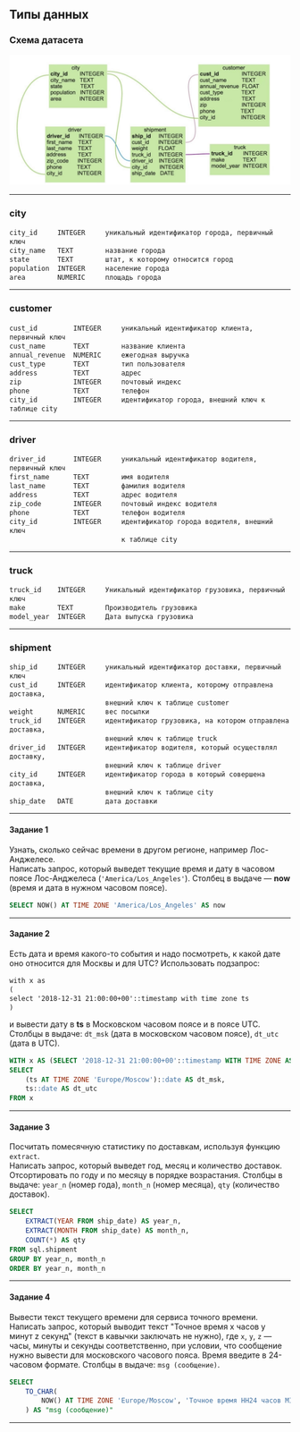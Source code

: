 ## Типы данных ##

### Схема датасета ###

![Схема датасета](schema4.png)

----

### city ###

    city_id     INTEGER     уникальный идентификатор города, первичный ключ
    city_name   TEXT        название города
    state       TEXT        штат, к которому относится город
    population  INTEGER     население города
    area        NUMERIC     площадь города

----

### customer ###

    cust_id         INTEGER     уникальный идентификатор клиента, первичный ключ
    cust_name       TEXT        название клиента
    annual_revenue  NUMERIC     ежегодная выручка
    cust_type       TEXT        тип пользователя
    address         TEXT        адрес
    zip             INTEGER     почтовый индекс
    phone           TEXT        телефон
    city_id         INTEGER     идентификатор города, внешний ключ к таблице city

----

### driver ###

    driver_id       INTEGER     уникальный идентификатор водителя, первичный ключ
    first_name      TEXT        имя водителя
    last_name       TEXT        фамилия водителя
    address         TEXT        адрес водителя
    zip_code        INTEGER     почтовый индекс водителя
    phone           TEXT        телефон водителя
    city_id         INTEGER     идентификатор города водителя, внешний ключ
                                к таблице city

----

### truck ###

    truck_id    INTEGER     Уникальный идентификатор грузовика, первичный ключ
    make        TEXT        Производитель грузовика
    model_year  INTEGER     Дата выпуска грузовика

----

### shipment ###

    ship_id     INTEGER     уникальный идентификатор доставки, первичный ключ
    cust_id     INTEGER     идентификатор клиента, которому отправлена доставка,
                            внешний ключ к таблице customer
    weight      NUMERIC     вес посылки
    truck_id    INTEGER     идентификатор грузовика, на котором отправлена доставка,
                            внешний ключ к таблице truck
    driver_id   INTEGER     идентификатор водителя, который осуществлял доставку,
                            внешний ключ к таблице driver
    city_id     INTEGER     идентификатор города в который совершена доставка,
                            внешний ключ к таблице city
    ship_date   DATE        дата доставки

----

#### **Задание 1** ####

Узнать, сколько сейчас времени в другом регионе, например Лос-Анджелесе.    
Написать запрос, который выведет текущие время и дату в часовом поясе
Лос-Анджелеса (`'America/Los_Angeles'`). Столбец в выдаче&nbsp;&mdash; **now**
(время и дата в нужном часовом поясе).

```sql
SELECT NOW() AT TIME ZONE 'America/Los_Angeles' AS now
```

----

#### **Задание 2** ####

Есть дата и время какого-то события и надо посмотреть, к какой дате оно
относится для Москвы и для UTC? Использовать подзапрос:

```text
with x as 
(
select '2018-12-31 21:00:00+00'::timestamp with time zone ts
)
```

и вывести дату в **ts** в Московском часовом поясе и в поясе UTC. Столбцы в
выдаче: `dt_msk` (дата в московском часовом поясе), `dt_utc` (дата в UTC).

```sql
WITH x AS (SELECT '2018-12-31 21:00:00+00'::timestamp WITH TIME ZONE AS ts)
SELECT
    (ts AT TIME ZONE 'Europe/Moscow')::date AS dt_msk,
    ts::date AS dt_utc
FROM x
```

----

#### **Задание 3** ####

Посчитать помесячную статистику по доставкам, используя функцию `extract`.    
Написать запрос, который выведет год, месяц и количество доставок. Отсортировать
по году и по месяцу в порядке возрастания. Столбцы в выдаче: `year_n` (номер
года), `month_n` (номер месяца), `qty` (количество доставок).

```sql
SELECT
    EXTRACT(YEAR FROM ship_date) AS year_n,
    EXTRACT(MONTH FROM ship_date) AS month_n,
    COUNT(*) AS qty
FROM sql.shipment
GROUP BY year_n, month_n
ORDER BY year_n, month_n
```

----

#### **Задание 4** ####

Вывести текст текущего времени для сервиса точного времени.    
Написать запрос, который выводит текст "Точное время x часов y минут z секунд"
(текст в кавычки заключать не нужно), где `x`, `y`, `z`&nbsp;&mdash; часы,
минуты и секунды соответственно, при условии, что сообщение нужно вывести для
московского часового пояса. Время введите в 24-часовом формате. Столбцы в
выдаче: `msg (сообщение)`.

```sql
SELECT
    TO_CHAR(
        NOW() AT TIME ZONE 'Europe/Moscow', 'Точное время HH24 часов MI минут SS секунд'
    ) AS "msg (сообщение)"
```

----
